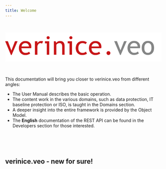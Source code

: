 ```yaml
---
title: Welcome
---
```


<br>

![verinice.veo - New for sure!](./docs/logo_verinice_veo_rgb.png)

<br>

This documentation will bring you closer to verinice.veo from different angles:

* The <DocsLink to="/manual">User Manual</DocsLink> describes the basic operation.
* The content work in the various domains, such as data protection, IT baseline protection or ISO, is taught in the <DocsLink to="/domains">Domains</DocsLink> section.
* A deeper insight into the entire framework is provided by the <DocsLink to="/object_model">Object Model</DocsLink>.
* The **English** documentation of the REST API can be found in the <DocsLink to="/developers">Developers</DocsLink> section for those interested.

<br>
<br>
<br>

## verinice.veo - new for sure!

